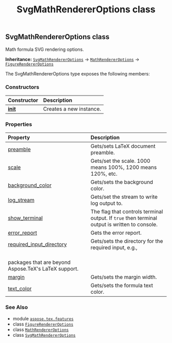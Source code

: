 ﻿---
title: SvgMathRendererOptions class
second_title: Aspose.TeX for Python via .NET API References
description: 
type: docs
weight: 130
url: /python-net/aspose.tex.features/svgmathrendereroptions/
is_root: false
---

## SvgMathRendererOptions class

Math formula SVG rendering options.



**Inheritance:** [`SvgMathRendererOptions`](/tex/python-net/aspose.tex.features/svgmathrendereroptions) → 
[`MathRendererOptions`](/tex/python-net/aspose.tex.features/mathrendereroptions) → 
[`FigureRendererOptions`](/tex/python-net/aspose.tex.features/figurerendereroptions)



The SvgMathRendererOptions type exposes the following members:

### Constructors
| Constructor | Description |
| :- | :- |
| [__init__](/tex/python-net/aspose.tex.features/svgmathrendereroptions/__init__/#) | Creates a new instance. |


### Properties
| Property | Description |
| :- | :- |
| [preamble](/tex/python-net/aspose.tex.features/svgmathrendereroptions/preamble) | Gets/sets LaTeX document preamble. |
| [scale](/tex/python-net/aspose.tex.features/svgmathrendereroptions/scale) | Gets/set the scale. 1000 means 100%, 1200 means 120%, etc. |
| [background_color](/tex/python-net/aspose.tex.features/svgmathrendereroptions/background_color) | Gets/sets the background color. |
| [log_stream](/tex/python-net/aspose.tex.features/svgmathrendereroptions/log_stream) | Gets/set the stream to write log output to. |
| [show_terminal](/tex/python-net/aspose.tex.features/svgmathrendereroptions/show_terminal) | The flag that controls terminal output. If `true` then terminal output is written to console. |
| [error_report](/tex/python-net/aspose.tex.features/svgmathrendereroptions/error_report) | Gets the error report. |
| [required_input_directory](/tex/python-net/aspose.tex.features/svgmathrendereroptions/required_input_directory) | Gets/sets the directory for the required input, e.g.,<br/>packages that are beyond Aspose.TeX's LaTeX support. |
| [margin](/tex/python-net/aspose.tex.features/svgmathrendereroptions/margin) | Gets/sets the margin width. |
| [text_color](/tex/python-net/aspose.tex.features/svgmathrendereroptions/text_color) | Gets/sets the formula text color. |



### See Also
* module [`aspose.tex.features`](..)
* class [`FigureRendererOptions`](/tex/python-net/aspose.tex.features/figurerendereroptions)
* class [`MathRendererOptions`](/tex/python-net/aspose.tex.features/mathrendereroptions)
* class [`SvgMathRendererOptions`](/tex/python-net/aspose.tex.features/svgmathrendereroptions)
